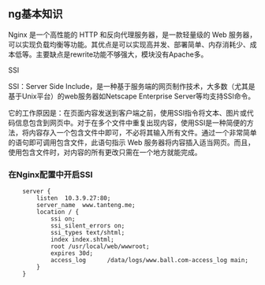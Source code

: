 ## ng基本知识

Nginx 是一个高性能的 HTTP 和反向代理服务器，是一款轻量级的 Web 服务器，可以实现负载均衡等功能。其优点是可以实现高并发、部署简单、内存消耗少、成本低等。主要缺点是rewrite功能不够强大，模块没有Apache多。

SSI

SSI：Server Side Include，是一种基于服务端的网页制作技术，大多数（尤其是基于Unix平台）的web服务器如Netscape Enterprise Server等均支持SSI命令。

它的工作原因是：在页面内容发送到客户端之前，使用SSI指令将文本、图片或代码信息包含到网页中。对于在多个文件中重复出现内容，使用SSI是一种简便的方法，将内容存入一个包含文件中即可，不必将其输入所有文件。通过一个非常简单的语句即可调用包含文件，此语句指示 Web 服务器将内容插入适当网页。而且，使用包含文件时，对内容的所有更改只需在一个地方就能完成。

### 在Nginx配置中开启SSI

```
    server {  
        listen  10.3.9.27:80;  
        server_name  www.tanteng.me;  
        location / {  
            ssi on;  
            ssi_silent_errors on;  
            ssi_types text/shtml;  
            index index.shtml;  
            root /usr/local/web/wwwroot;  
            expires 30d;  
            access_log      /data/logs/www.ball.com-access_log main;  
        }  
    }
```



